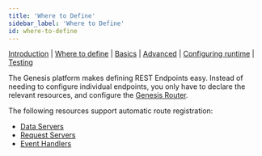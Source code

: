 ```yaml
---
title: 'Where to Define'
sidebar_label: 'Where to Define'
id: where-to-define
---
```


[Introduction](/server/integration/rest-endpoints/introduction/) | [Where to define](/server/integration/rest-endpoints/where-to-define) | [Basics](/server/integration/rest-endpoints/basics/) | [Advanced](/server/integration/rest-endpoints/advanced/) | [Configuring runtime](/server/integration/rest-endpoints/configuring-runtime/) | [Testing](/server/integration/rest-endpoints/testing/)

The Genesis platform makes defining REST Endpoints easy. Instead of needing to configure individual endpoints, you only have to declare the relevant resources, and configure the [Genesis Router](/server/configuring-runtime/genesis-router/).

The following resources support automatic route registration:
* [Data Servers](/server/data-server/introduction/)
* [Request Servers](/server/request-server/introduction/)
* [Event Handlers](/server/event-handler/introduction/)
